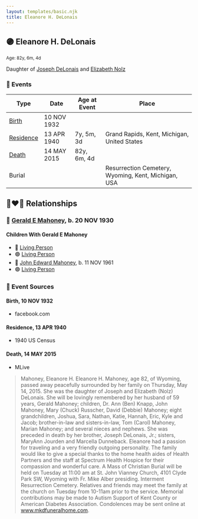 ```yaml
---
layout: templates/basic.njk
title: Eleanore H. DeLonais
---
```

## 🟣 Eleanore H. DeLonais
<small>Age: 82y, 6m, 4d</small>

Daughter of [Joseph DeLonais](/people/7/72748828) and [Elizabeth Nolz](/people/3/37387446)

### 📆 Events

Type | Date | Age at Event | Place
------ | ------ | ------ | ------
[Birth](#event-event-3) | 10 NOV 1932 |  |
[Residence](#event-event-0) | 13 APR 1940 | 7y, 5m, 3d | Grand Rapids, Kent, Michigan, United States
[Death](#event-event-5) | 14 MAY 2015 | 82y, 6m, 4d |
Burial |  |  | Resurrection Cemetery, Wyoming, Kent, Michigan, USA

## 👩‍❤️‍👨 Relationships

### 🔵 [Gerald E Mahoney](/people/1/10062624), b. 20 NOV 1930

#### Children With Gerald E Mahoney
* 🔵 [Living Person](/people/5/57716919)
* 🟣 [Living Person](/people/8/82431921)
* 🔵 [John Edward Mahoney](/people/2/20318131), b. 11 NOV 1961
* 🟣 [Living Person](/people/6/6203854)
### 📰 Event Sources

#### <a id="event-event-3"></a> Birth, 10 NOV 1932
* facebook.com

#### <a id="event-event-0"></a> Residence, 13 APR 1940
* 1940 US Census

#### <a id="event-event-5"></a> Death, 14 MAY 2015
* MLive
>   
  > Mahoney, Eleanore H. Eleanore H. Mahoney, age 82, of Wyoming, passed away peacefully surrounded by her family on Thursday, May 14, 2015. She was the daughter of Joseph and Elizabeth (Nolz) DeLonais. She will be lovingly remembered by her husband of 59 years, Gerald Mahoney; children, Dr. Ann (Ben) Knapp, John Mahoney, Mary (Chuck) Russcher, David (Debbie) Mahoney; eight grandchildren, Joshua, Sara, Nathan, Katie, Hannah, Eric, Kyle and Jacob; brother-in-law and sisters-in-law, Tom (Carol) Mahoney, Marian Mahoney; and several nieces and nephews. She was preceded in death by her brother, Joseph DeLonais, Jr.; sisters, MaryAnn Jourden and Marcella Dunneback. Eleanore had a passion for traveling and a very friendly outgoing personality. The family would like to give a special thanks to the home health aides of Health Partners and the staff at Spectrum Health Hospice for their compassion and wonderful care. A Mass of Christian Burial will be held on Tuesday at 11:00 am at St. John Vianney Church, 4101 Clyde Park SW, Wyoming with Fr. Mike Alber presiding. Interment Resurrection Cemetery. Relatives and friends may meet the family at the church on Tuesday from 10-11am prior to the service. Memorial contributions may be made to Autism Support of Kent County or American Diabetes Association. Condolences may be sent online at www.mkdfuneralhome.com.
